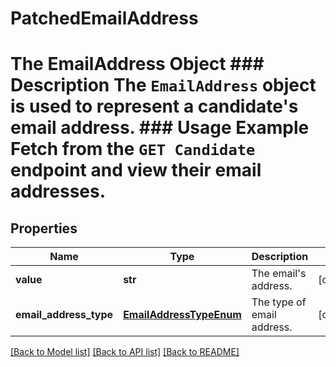 # PatchedEmailAddress

# The EmailAddress Object ### Description The `EmailAddress` object is used to represent a candidate's email address.  ### Usage Example Fetch from the `GET Candidate` endpoint and view their email addresses.
## Properties
Name | Type | Description | Notes
------------ | ------------- | ------------- | -------------
**value** | **str** | The email&#39;s address. | [optional] 
**email_address_type** | [**EmailAddressTypeEnum**](EmailAddressTypeEnum.md) | The type of email address. | [optional] 

[[Back to Model list]](../README.md#documentation-for-models) [[Back to API list]](../README.md#documentation-for-api-endpoints) [[Back to README]](../README.md)


